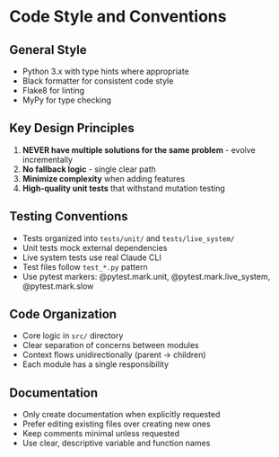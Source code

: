 # Code Style and Conventions

## General Style
- Python 3.x with type hints where appropriate
- Black formatter for consistent code style
- Flake8 for linting
- MyPy for type checking

## Key Design Principles
1. **NEVER have multiple solutions for the same problem** - evolve incrementally
2. **No fallback logic** - single clear path
3. **Minimize complexity** when adding features
4. **High-quality unit tests** that withstand mutation testing

## Testing Conventions
- Tests organized into `tests/unit/` and `tests/live_system/`
- Unit tests mock external dependencies
- Live system tests use real Claude CLI
- Test files follow `test_*.py` pattern
- Use pytest markers: @pytest.mark.unit, @pytest.mark.live_system, @pytest.mark.slow

## Code Organization
- Core logic in `src/` directory
- Clear separation of concerns between modules
- Context flows unidirectionally (parent → children)
- Each module has a single responsibility

## Documentation
- Only create documentation when explicitly requested
- Prefer editing existing files over creating new ones
- Keep comments minimal unless requested
- Use clear, descriptive variable and function names